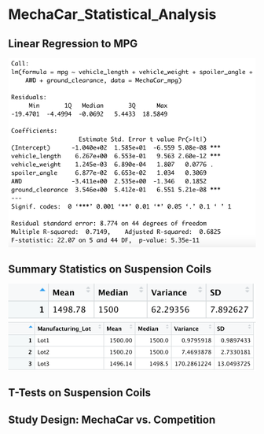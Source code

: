 # MechaCar_Statistical_Analysis

## Linear Regression to MPG
<img src="https://github.com/ChrisBarton107/MechaCar_Statistical_Analysis/blob/main/Resources/Linear_Regression.png" alt="drawing" width="1000"/>


## Summary Statistics on Suspension Coils
<img src="https://github.com/ChrisBarton107/MechaCar_Statistical_Analysis/blob/main/Resources/Total_Summary.png" alt="drawing" width="1000"/>

<img src="https://github.com/ChrisBarton107/MechaCar_Statistical_Analysis/blob/main/Resources/Lot_Summary.png" alt="drawing" width="1000"/>

## T-Tests on Suspension Coils


## Study Design: MechaCar vs. Competition

